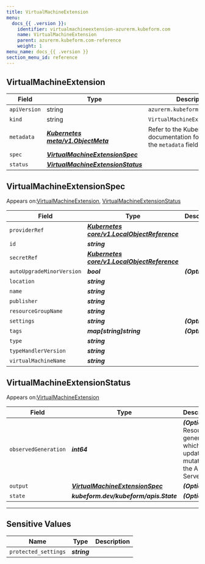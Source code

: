 ```yaml
---
title: VirtualMachineExtension
menu:
  docs_{{ .version }}:
    identifier: virtualmachineextension-azurerm.kubeform.com
    name: VirtualMachineExtension
    parent: azurerm.kubeform.com-reference
    weight: 1
menu_name: docs_{{ .version }}
section_menu_id: reference
---
```


## VirtualMachineExtension
| Field | Type | Description |
| ------ | ----- | ----------- |
| `apiVersion` | string | `azurerm.kubeform.com/v1alpha1` |
|    `kind` | string | `VirtualMachineExtension` |
| `metadata` | ***[Kubernetes meta/v1.ObjectMeta](https://kubernetes.io/docs/reference/generated/kubernetes-api/v1.13/#objectmeta-v1-meta)***|Refer to the Kubernetes API documentation for the fields of the `metadata` field.|
| `spec` | ***[VirtualMachineExtensionSpec](#VirtualMachineExtensionSpec)***||
| `status` | ***[VirtualMachineExtensionStatus](#VirtualMachineExtensionStatus)***||
## VirtualMachineExtensionSpec

Appears on:[VirtualMachineExtension](#VirtualMachineExtension), [VirtualMachineExtensionStatus](#VirtualMachineExtensionStatus)

| Field | Type | Description |
| ------ | ----- | ----------- |
| `providerRef` | ***[Kubernetes core/v1.LocalObjectReference](https://kubernetes.io/docs/reference/generated/kubernetes-api/v1.13/#localobjectreference-v1-core)***||
| `id` | ***string***||
| `secretRef` | ***[Kubernetes core/v1.LocalObjectReference](https://kubernetes.io/docs/reference/generated/kubernetes-api/v1.13/#localobjectreference-v1-core)***||
| `autoUpgradeMinorVersion` | ***bool***| ***(Optional)*** |
| `location` | ***string***||
| `name` | ***string***||
| `publisher` | ***string***||
| `resourceGroupName` | ***string***||
| `settings` | ***string***| ***(Optional)*** |
| `tags` | ***map[string]string***| ***(Optional)*** |
| `type` | ***string***||
| `typeHandlerVersion` | ***string***||
| `virtualMachineName` | ***string***||
## VirtualMachineExtensionStatus

Appears on:[VirtualMachineExtension](#VirtualMachineExtension)

| Field | Type | Description |
| ------ | ----- | ----------- |
| `observedGeneration` | ***int64***| ***(Optional)*** Resource generation, which is updated on mutation by the API Server.|
| `output` | ***[VirtualMachineExtensionSpec](#VirtualMachineExtensionSpec)***| ***(Optional)*** |
| `state` | ***kubeform.dev/kubeform/apis.State***| ***(Optional)*** |
---
## Sensitive Values
| Name | Type | Description |
|------|------|-------------|
| `protected_settings` | ***string*** ||
